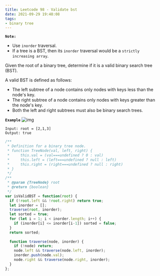 ```yaml
---
title: Leetcode 98 - Validate bst
date: 2021-09-29 19:48:08
tags:
- binary tree
---
```

**`Note:`**
- Use `inorder` traversal. 
- If a tree is a BST, then its `inorder` traversal would be a `strictly increasing array`.

Given the root of a binary tree, determine if it is a valid binary search tree (BST).

A valid BST is defined as follows:

- The left subtree of a node contains only nodes with keys less than the node's key.
- The right subtree of a node contains only nodes with keys greater than the node's key.
- Both the left and right subtrees must also be binary search trees.

**`Example`**
![img](https://assets.leetcode.com/uploads/2020/12/01/tree1.jpg)
```
Input: root = [2,1,3]
Output: true
```

```javascript
/**
 * Definition for a binary tree node.
 * function TreeNode(val, left, right) {
 *     this.val = (val===undefined ? 0 : val)
 *     this.left = (left===undefined ? null : left)
 *     this.right = (right===undefined ? null : right)
 * }
 */
/**
 * @param {TreeNode} root
 * @return {boolean}
 */
var isValidBST = function(root) {
  if (!root.left && !root.right) return true;
  let inorder = [];
  traverse(root, inorder);
  let sorted = true;
  for (let i = 1; i < inorder.length; i++) {
    if (inorder[i] <= inorder[i-1]) sorted = false;
  }
  return sorted;
  
  function traverse(node, inorder) {
    if (!node) return;
    node.left && traverse(node.left, inorder);
    inorder.push(node.val);
    node.right && traverse(node.right, inorder);
  }
};
```